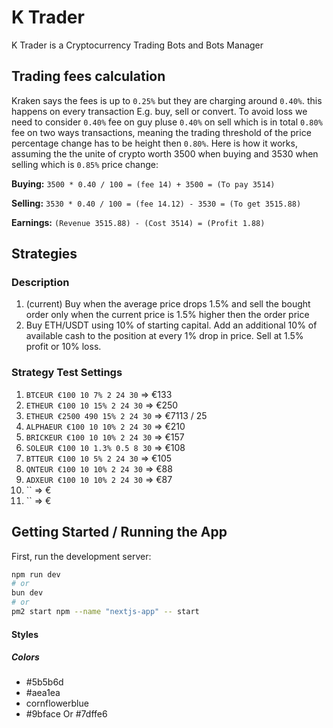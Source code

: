# K Trader

K Trader is a Cryptocurrency Trading Bots and Bots Manager

## Trading fees calculation

Kraken says the fees is up to `0.25%` but they are charging around `0.40%`. this happens on every transaction E.g. buy, sell or convert. To avoid loss we need to consider `0.40%` fee on guy pluse `0.40%` on sell which is in total `0.80%` fee on two ways transactions, meaning the trading threshold of the price percentage change has to be height then `0.80%`. Here is how it works, assuming the the unite of crypto worth 3500 when buying and 3530 when selling which is `0.85%` price change:

**Buying:** `3500 * 0.40 / 100 = (fee 14) + 3500 = (To pay 3514)`

**Selling:** `3530 * 0.40 / 100 = (fee 14.12) - 3530 = (To get 3515.88)`

**Earnings:** `(Revenue 3515.88) - (Cost 3514) = (Profit 1.88)`

## Strategies

### Description

1. (current) Buy when the average price drops 1.5% and sell the bought order only when the current price is 1.5% higher then the order price
1. Buy ETH/USDT using 10% of starting capital. Add an additional 10% of available cash to the position at every 1% drop in price. Sell at 1.5% profit or 10% loss.

### Strategy Test Settings

1. `BTCEUR €100 10 7% 2 24 30` => €133
1. `ETHEUR €100 10 15% 2 24 30` => €250
1. `ETHEUR €2500 490 15% 2 24 30` => €7113 / 25
1. `ALPHAEUR €100 10 10% 2 24 30` => €210
1. `BRICKEUR €100 10 10% 2 24 30` => €157
1. `SOLEUR €100 10 1.3% 0.5 8 30` => €108
1. `BTTEUR €100 10 5% 2 24 30` => €105
1. `QNTEUR €100 10 10% 2 24 30` => €88
1. `ADXEUR €100 10 10% 2 24 30` => €87
1. `` => €
1. `` => €

## Getting Started / Running the App

First, run the development server:

```bash
npm run dev
# or
bun dev
# or
pm2 start npm --name "nextjs-app" -- start
```

#### Styles

##### Colors

- #5b5b6d
- #aea1ea
- cornflowerblue
- #9bface Or #7dffe6
